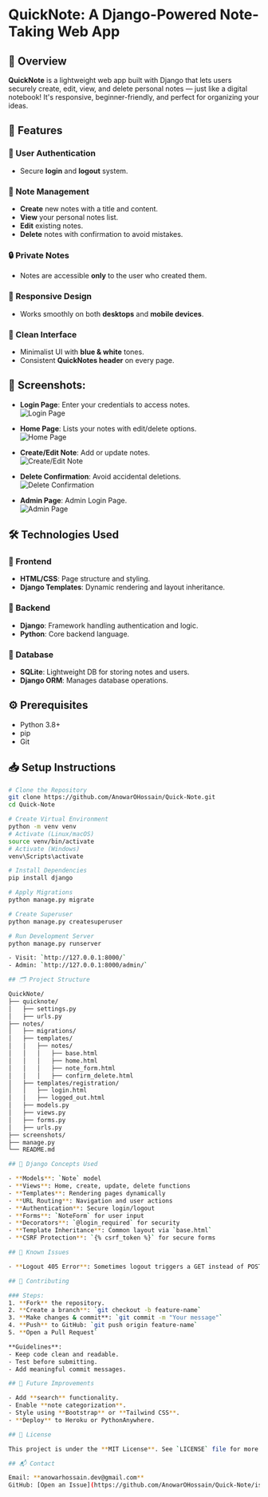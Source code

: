 # QuickNote: A Django-Powered Note-Taking Web App

## 🌟 Overview
**QuickNote** is a lightweight web app built with Django that lets users securely create, edit, view, and delete personal notes — just like a digital notebook! It's responsive, beginner-friendly, and perfect for organizing your ideas.

## 🚀 Features

### 🔐 User Authentication
- Secure **login** and **logout** system.

### 📝 Note Management
- **Create** new notes with a title and content.
- **View** your personal notes list.
- **Edit** existing notes.
- **Delete** notes with confirmation to avoid mistakes.

### 🔒 Private Notes
- Notes are accessible **only** to the user who created them.

### 📱 Responsive Design
- Works smoothly on both **desktops** and **mobile devices**.

### 🎨 Clean Interface
- Minimalist UI with **blue & white** tones.
- Consistent **QuickNotes header** on every page.

## 📸 Screenshots:

- **Login Page**: Enter your credentials to access notes.  
  ![Login Page](screenshots/Login-page.png)

- **Home Page**: Lists your notes with edit/delete options.  
  ![Home Page](screenshots/Home-page.png)

- **Create/Edit Note**: Add or update notes.  
  ![Create/Edit Note](screenshots/Create-Note.png)

- **Delete Confirmation**: Avoid accidental deletions.  
  ![Delete Confirmation](screenshots/Delete-Note.png)

- **Admin Page**: Admin Login Page.  
  ![Admin Page](screenshots/Admin-Login.png)

## 🛠 Technologies Used

### 🎨 Frontend
- **HTML/CSS**: Page structure and styling.
- **Django Templates**: Dynamic rendering and layout inheritance.

### 🧠 Backend
- **Django**: Framework handling authentication and logic.
- **Python**: Core backend language.

### 💾 Database
- **SQLite**: Lightweight DB for storing notes and users.
- **Django ORM**: Manages database operations.

## ⚙️ Prerequisites

- Python 3.8+
- pip
- Git

## 📥 Setup Instructions

```bash
# Clone the Repository
git clone https://github.com/AnowarOHossain/Quick-Note.git
cd Quick-Note

# Create Virtual Environment
python -m venv venv
# Activate (Linux/macOS)
source venv/bin/activate
# Activate (Windows)
venv\Scripts\activate

# Install Dependencies
pip install django

# Apply Migrations
python manage.py migrate

# Create Superuser
python manage.py createsuperuser

# Run Development Server
python manage.py runserver  

- Visit: `http://127.0.0.1:8000/`
- Admin: `http://127.0.0.1:8000/admin/`

## 🗂 Project Structure

QuickNote/
├── quicknote/              
│   ├── settings.py
│   ├── urls.py
├── notes/                   
│   ├── migrations/
│   ├── templates/
│   │   ├── notes/
│   │   │   ├── base.html
│   │   │   ├── home.html
│   │   │   ├── note_form.html
│   │   │   ├── confirm_delete.html
│   ├── templates/registration/
│   │   ├── login.html
│   │   ├── logged_out.html
│   ├── models.py
│   ├── views.py
│   ├── forms.py
│   ├── urls.py
├── screenshots/             
├── manage.py
└── README.md

## 🧠 Django Concepts Used

- **Models**: `Note` model
- **Views**: Home, create, update, delete functions
- **Templates**: Rendering pages dynamically
- **URL Routing**: Navigation and user actions
- **Authentication**: Secure login/logout
- **Forms**: `NoteForm` for user input
- **Decorators**: `@login_required` for security
- **Template Inheritance**: Common layout via `base.html`
- **CSRF Protection**: `{% csrf_token %}` for secure forms

## 🐞 Known Issues

- **Logout 405 Error**: Sometimes logout triggers a GET instead of POST. Fix in progress using POST method in logout form.

## 🤝 Contributing

### Steps:
1. **Fork** the repository.
2. **Create a branch**: `git checkout -b feature-name`
3. **Make changes & commit**: `git commit -m "Your message"`
4. **Push** to GitHub: `git push origin feature-name`
5. **Open a Pull Request`

**Guidelines**:
- Keep code clean and readable.
- Test before submitting.
- Add meaningful commit messages.

## 🌱 Future Improvements

- Add **search** functionality.
- Enable **note categorization**.
- Style using **Bootstrap** or **Tailwind CSS**.
- **Deploy** to Heroku or PythonAnywhere.

## 📜 License

This project is under the **MIT License**. See `LICENSE` file for more info.

## 📬 Contact

Email: **anowarhossain.dev@gmail.com**  
GitHub: [Open an Issue](https://github.com/AnowarOHossain/Quick-Note/issues)